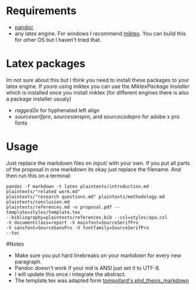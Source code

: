 # Requirements
 - [pandoc](https://github.com/jgm/pandoc/releases/tag/1.19.1) 
 - any latex engine. For windows I recommend [miktex](https://miktex.org/download). You can build this for other OS but I haven't tried that.
 
# Latex packages
Im not sure about this but I think you need to install these packages to your latex engine. 
If youre using miktex you can use the *MiktexPackage Installer* which is installed once you install miktex (for different engines there is also a package installer usualy)
 - *ragged2e* for hyphenated left align
 - *sourceserifpro*, *sourcesanspro*, and *sourcecodepro* for adobe x pro fonts
 
# Usage
Just replace the markdown files on input/ with your own. 
If you put all parts of the proposal in one markdown its okay just replace the filename. 
And then run this on a terminal:
```
pandoc -f markdown -t latex plaintexts/introduction.md plaintexts/"related work.md" 
plaintexts/"research questions.md" plaintexts/methodology.md plaintexts/conclusion.md 
plaintexts/references.md -o proposal.pdf --template=styles/template.tex 
--bibliography=plaintexts/references.bib --csl=styles/apa.csl 
-V documentclass=report -V mainfont=SourceSerifPro 
-V sansfont=SourceSansPro -V fontfamily=SourceSerifPro 
--toc
```
 
#Notes
 - Make sure you put hard linebreaks on your markdown for every new paragraph. 
 - Pandoc doesn't work if your md is ANSI just set it to UTF-8.
 - I will update this once i integrate the abstract.
 - The template.tex was adapted form [tompollard's phd_thesis_markdown](https://github.com/tompollard/phd_thesis_markdown)
